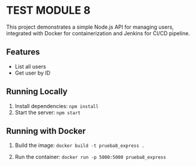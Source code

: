 # TEST MODULE 8 

This project demonstrates a simple Node.js API for managing users, integrated with Docker for containerization and Jenkins for CI/CD pipeline.

## Features

- List all users  
- Get user by ID

## Running Locally

1. Install dependencies: `npm install`  
2. Start the server: `npm start`

## Running with Docker

1. Build the image: `docker build -t prueba8_express .`  

2. Run the container: `docker run -p 5000:5000 prueba8_express`
